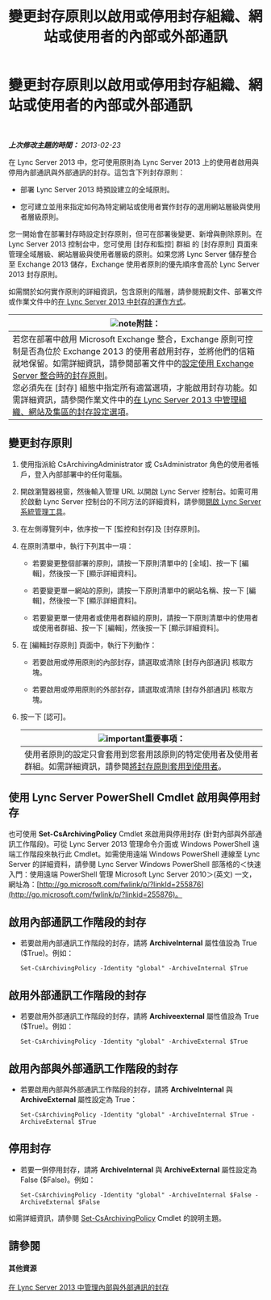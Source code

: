 ﻿---
title: 變更封存原則以啟用或停用封存組織、網站或使用者的內部或外部通訊
TOCTitle: 變更封存原則以啟用或停用封存組織、網站或使用者的內部或外部通訊
ms:assetid: b85dc3fb-8ebd-4e3c-ac90-fc79270ac867
ms:mtpsurl: https://technet.microsoft.com/zh-tw/library/Gg182576(v=OCS.15)
ms:contentKeyID: 49292112
ms.date: 08/10/2015
mtps_version: v=OCS.15
ms.translationtype: HT
---

# 變更封存原則以啟用或停用封存組織、網站或使用者的內部或外部通訊

 

_**上次修改主題的時間：** 2013-02-23_

在 Lync Server 2013 中，您可使用原則為 Lync Server 2013 上的使用者啟用與停用內部通訊與外部通訊的封存。這包含下列封存原則：

  - 部署 Lync Server 2013 時預設建立的全域原則。

  - 您可建立並用來指定如何為特定網站或使用者實作封存的選用網站層級與使用者層級原則。

您一開始會在部署封存時設定封存原則，但可在部署後變更、新增與刪除原則。在 Lync Server 2013 控制台中，您可使用 \[封存和監控\] 群組 的 \[封存原則\] 頁面來管理全域層級、網站層級與使用者層級的原則。如果您將 Lync Server 儲存整合至 Exchange 2013 儲存，Exchange 使用者原則的優先順序會高於 Lync Server 2013 封存原則。

如需關於如何實作原則的詳細資訊，包含原則的階層，請參閱規劃文件、部署文件或作業文件中的[在 Lync Server 2013 中封存的運作方式](lync-server-2013-how-archiving-works.md)。

<table>
<thead>
<tr class="header">
<th><img src="images/Gg398811.note(OCS.15).gif" title="note" alt="note" />附註：</th>
</tr>
</thead>
<tbody>
<tr class="odd">
<td>若您在部署中啟用 Microsoft Exchange 整合，Exchange 原則可控制是否為位於 Exchange 2013 的使用者啟用封存，並將他們的信箱就地保留。如需詳細資訊，請參閱部署文件中的<a href="lync-server-2013-setting-up-policies-for-archiving-when-using-exchange-server-integration.md">設定使用 Exchange Server 整合時的封存原則</a>。<br />
您必須先在 [封存] 組態中指定所有適當選項，才能啟用封存功能。如需詳細資訊，請參閱作業文件中的<a href="lync-server-2013-managing-archiving-configuration-options-for-your-organization-sites-and-pools.md">在 Lync Server 2013 中管理組織、網站及集區的封存設定選項</a>。</td>
</tr>
</tbody>
</table>


## 變更封存原則

1.  使用指派給 CsArchivingAdministrator 或 CsAdministrator 角色的使用者帳戶，登入內部部署中的任何電腦。

2.  開啟瀏覽器視窗，然後輸入管理 URL 以開啟 Lync Server 控制台。如需可用於啟動 Lync Server 控制台的不同方法的詳細資料，請參閱[開啟 Lync Server 系統管理工具](lync-server-2013-open-lync-server-administrative-tools.md)。

3.  在左側導覽列中，依序按一下 \[監控和封存\]及 \[封存原則\]。

4.  在原則清單中，執行下列其中一項：
    
      - 若要變更整個部署的原則，請按一下原則清單中的 \[全域\]、按一下 \[編輯\]，然後按一下 \[顯示詳細資料\]。
    
      - 若要變更單一網站的原則，請按一下原則清單中的網站名稱、按一下 \[編輯\]，然後按一下 \[顯示詳細資料\]。
    
      - 若要變更單一使用者或使用者群組的原則，請按一下原則清單中的使用者或使用者群組、按一下 \[編輯\]，然後按一下 \[顯示詳細資料\]。

5.  在 \[編輯封存原則\] 頁面中，執行下列動作：
    
      - 若要啟用或停用原則的內部封存，請選取或清除 \[封存內部通訊\] 核取方塊。
    
      - 若要啟用或停用原則的外部封存，請選取或清除 \[封存外部通訊\] 核取方塊。

6.  按一下 \[認可\]。
    
    <table>
    <thead>
    <tr class="header">
    <th><img src="images/Gg412908.important(OCS.15).gif" title="important" alt="important" />重要事項：</th>
    </tr>
    </thead>
    <tbody>
    <tr class="odd">
    <td>使用者原則的設定只會套用到您套用該原則的特定使用者及使用者群組。如需詳細資訊，請參閱<a href="lync-server-2013-applying-an-archiving-policy-to-users.md">將封存原則套用到使用者</a>。</td>
    </tr>
    </tbody>
    </table>


## 使用 Lync Server PowerShell Cmdlet 啟用與停用封存

也可使用 **Set-CsArchivingPolicy** Cmdlet 來啟用與停用封存 (針對內部與外部通訊工作階段)。可從 Lync Server 2013 管理命令介面或 Windows PowerShell 遠端工作階段來執行此 Cmdlet。如需使用遠端 Windows PowerShell 連線至 Lync Server 的詳細資料，請參閱 Lync Server Windows PowerShell 部落格的＜快速入門：使用遠端 PowerShell 管理 Microsoft Lync Server 2010＞(英文) 一文，網址為：[http://go.microsoft.com/fwlink/p/?linkId=255876](http://go.microsoft.com/fwlink/p/?linkid=255876)。

## 啟用內部通訊工作階段的封存

  - 若要啟用內部通訊工作階段的封存，請將 **ArchiveInternal** 屬性值設為 True ($True)。例如：
    
        Set-CsArchivingPolicy -Identity "global" -ArchiveInternal $True

## 啟用外部通訊工作階段的封存

  - 若要啟用外部通訊工作階段的封存，請將 **Archiveexternal** 屬性值設為 True ($True)。例如：
    
        Set-CsArchivingPolicy -Identity "global" -ArchiveExternal $True

## 啟用內部與外部通訊工作階段的封存

  - 若要啟用內部與外部通訊工作階段的封存，請將 **ArchiveInternal** 與 **ArchiveExternal** 屬性設定為 True：
    
        Set-CsArchivingPolicy -Identity "global" -ArchiveInternal $True -ArchiveExternal $True

## 停用封存

  - 若要一併停用封存，請將 **ArchiveInternal** 與 **ArchiveExternal** 屬性設定為 False ($False)。例如：
    
        Set-CsArchivingPolicy -Identity "global" -ArchiveInternal $False -ArchiveExternal $False

如需詳細資訊，請參閱 [Set-CsArchivingPolicy](https://docs.microsoft.com/en-us/powershell/module/skype/Set-CsArchivingPolicy) Cmdlet 的說明主題。

## 請參閱

#### 其他資源

[在 Lync Server 2013 中管理內部與外部通訊的封存](lync-server-2013-managing-the-archiving-of-internal-and-external-communications.md)

